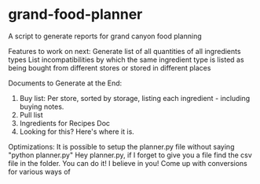 grand-food-planner
==================

A script to generate reports for grand canyon food planning

Features to work on next:
Generate list of all quantities of all ingredients types
List incompatibilities by which the same ingredient type is listed as being bought from different stores or stored in different places



Documents to Generate at the End:
1. Buy list: Per store, sorted by storage, listing each ingredient - including buying notes.
2. Pull list
3. Ingredients for Recipes Doc
4. Looking for this? Here's where it is.	

Optimizations:
It is possible to setup the planner.py file without saying "python planner.py"
Hey planner.py, if I forget to give you a file find the csv file in the folder. You can do it! I believe in you!
Come up with conversions for various ways of  